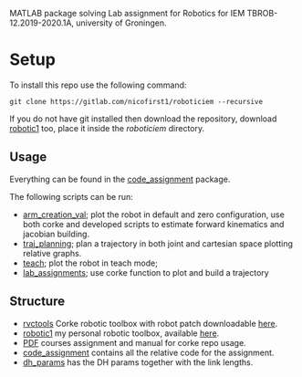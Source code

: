 MATLAB package solving Lab assignment for Robotics for IEM TBROB-12.2019-2020.1A, university of Groningen.

# Setup

To install this repo use the following command:

`git clone https://gitlab.com/nicofirst1/roboticiem --recursive`

If you do not have git installed then download the repository, download [robotic1](https://gitlab.com/nicofirst1/robotic1) too, place it inside the _roboticiem_ directory.

## Usage 

Everything can be found in the [code_assignment](code_assignment) package.

The following scripts can be run:

- [arm_creation_val](code_assignment/arm_creation_val.m); plot the robot in default and zero configuration, use both corke and developed scripts to estimate forward kinematics and jacobian building.
- [traj_planning](code_assignment/traj_planning.m); plan a trajectory in both joint and cartesian space plotting relative graphs.
- [teach](code_assignment/teach.m); plot the robot in teach mode;
- [lab_assignments](code_assignment/lab_assignments.m); use corke function to plot and build a trajectory 

## Structure

- [rvctools](rvctools) Corke robotic toolbox with robot patch downloadable [here](https://petercorke.com/wordpress/toolboxes/robotics-toolbox).
- [robotic1](robotic1)  my personal robotic toolbox, available [here](https://gitlab.com/nicofirst1/robotic1).
- [PDF](PDF) courses assignment and manual for corke repo usage.
- [code_assignment](code_assignment) contains all the relative code for the assignment.
- [dh_params](dh_params.m) has the DH params together with the link lengths.

